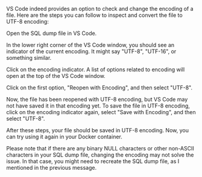 VS Code indeed provides an option to check and change the encoding of a file. Here are the steps you can follow to inspect and convert the file to UTF-8 encoding:

Open the SQL dump file in VS Code.

In the lower right corner of the VS Code window, you should see an indicator of the current encoding. It might say "UTF-8", "UTF-16", or something similar.

Click on the encoding indicator. A list of options related to encoding will open at the top of the VS Code window.

Click on the first option, "Reopen with Encoding", and then select "UTF-8".

Now, the file has been reopened with UTF-8 encoding, but VS Code may not have saved it in that encoding yet. To save the file in UTF-8 encoding, click on the encoding indicator again, select "Save with Encoding", and then select "UTF-8".

After these steps, your file should be saved in UTF-8 encoding. Now, you can try using it again in your Docker container.

Please note that if there are any binary NULL characters or other non-ASCII characters in your SQL dump file, changing the encoding may not solve the issue. In that case, you might need to recreate the SQL dump file, as I mentioned in the previous message.






